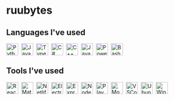 # ruubytes

## Languages I've used

<div style="display: flex; flex-wrap: wrap; gap: 8px;">
    <img width="32px" src="https://cdn.jsdelivr.net/gh/devicons/devicon/icons/python/python-original.svg" alt="Python" title="Python" />
    <img width="32px" src="https://cdn.jsdelivr.net/gh/devicons/devicon@latest/icons/javascript/javascript-plain.svg" alt="JavaScript" title="JavaScript" />
    <img width="32px" src="https://cdn.jsdelivr.net/gh/devicons/devicon@latest/icons/typescript/typescript-plain.svg" alt="TypeScript" title="TypeScript" />
    <img width="32px" src="https://cdn.jsdelivr.net/gh/devicons/devicon@latest/icons/csharp/csharp-plain.svg" alt="C#" title="C#" />
    <img width="32px" src="https://cdn.jsdelivr.net/gh/devicons/devicon/icons/cplusplus/cplusplus-original.svg" alt="C++" title="C++" />
    <img width="32px" src="https://cdn.jsdelivr.net/gh/devicons/devicon/icons/java/java-original.svg" alt="Java" title="Java" />
    <img  width="32px" src="https://cdn.jsdelivr.net/gh/devicons/devicon@latest/icons/powershell/powershell-original.svg" alt="PowerShell" title="PowerShell" />
    <img width="32px" src="https://cdn.jsdelivr.net/gh/devicons/devicon/icons/bash/bash-original.svg" alt="Bash" title="Bash" />
</div>

## Tools I've used

<div style="display: flex; flex-wrap: wrap; gap: 8px;">
    <img width="32px" src="https://cdn.jsdelivr.net/gh/devicons/devicon/icons/react/react-original.svg" alt="React" title="React" />
    <img width="32px" src="https://cdn.jsdelivr.net/gh/devicons/devicon@latest/icons/materialui/materialui-original.svg" alt="MaterialUI" title="MaterialUI" />
    <img width="32px" src="https://cdn.jsdelivr.net/gh/devicons/devicon@latest/icons/netlify/netlify-original.svg" alt="Netlify" title="Netlify" />
    <img width="32px" src="https://cdn.jsdelivr.net/gh/devicons/devicon/icons/electron/electron-original.svg" alt="Electron" title="Electron" />
    <img width="32px" src="https://cdn.jsdelivr.net/gh/devicons/devicon/icons/express/express-original.svg" alt="Express.js" title="Express.js" />
    <img width="32px" src="https://cdn.jsdelivr.net/gh/devicons/devicon@latest/icons/nodejs/nodejs-original-wordmark.svg" alt="NodeJS" title="NodeJS" />
    <img width="32px" src="https://cdn.jsdelivr.net/gh/devicons/devicon@latest/icons/playwright/playwright-original.svg" alt="Playwright" title="Playwright" />
    <img width="32px" src="https://cdn.jsdelivr.net/gh/devicons/devicon/icons/mongodb/mongodb-original.svg" alt="MongoDB" title="MongoDB" />
    <img width="32px" src="https://cdn.jsdelivr.net/gh/devicons/devicon/icons/vscode/vscode-original.svg" alt="VSCode" title="VSCode" />
    <img width="32px" src="https://cdn.jsdelivr.net/gh/devicons/devicon@latest/icons/ubuntu/ubuntu-original.svg" alt="Ubuntu" title="Ubuntu" />
    <img width="32px" src="https://cdn.jsdelivr.net/gh/devicons/devicon/icons/windows8/windows8-original.svg" alt="Windows" title="Windows" />
</div>

